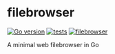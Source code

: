 # filebrowser

[![Go version](https://img.shields.io/badge/Go-go1.18-blue.svg)](https://go.dev/) [![tests](https://github.com/alvidir/filebrowser/actions/workflows/test.yaml/badge.svg?branch=master)](https://github.com/alvidir/filebrowser/actions/workflows/test.yaml)
[![filebrowser](https://img.shields.io/badge/filebrowser-v0.0.1-orange.svg)](https://github.com/alvidir/filebrowser)

A minimal web filebrowser in Go